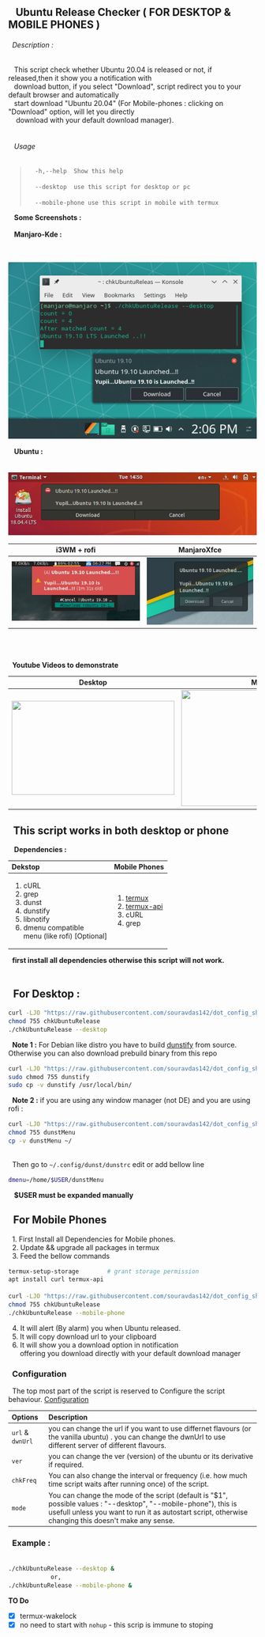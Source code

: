 ## <br/><br/>&nbsp;&nbsp;&nbsp;Ubuntu Release Checker ( FOR DESKTOP & MOBILE PHONES )

###### &nbsp;&nbsp;Description : 
<p>
			&nbsp;&nbsp;&nbsp;This script check whether Ubuntu 20.04 is released or not, if released,then it show you a notification with <br /> &nbsp;&nbsp;&nbsp;download button, if you select "Download", script redirect you to your default browser and automatically <br />&nbsp;&nbsp;&nbsp;start download "Ubuntu 20.04" (For Mobile-phones : clicking on "Download" option, will let you directly<br/>&nbsp;&nbsp;&nbsp; download with your default download manager). <br />&nbsp;&nbsp;&nbsp;
</p>

###### &nbsp;&nbsp;&nbsp;Usage 

>	    -h,--help  Show this help
>
>		--desktop  use this script for desktop or pc
>
>		--mobile-phone use this script in mobile with termux

&nbsp;&nbsp;&nbsp;**Some Screenshots :**<br/><br/>
&nbsp;&nbsp;&nbsp;**Manjaro-Kde :**<br/><br/>

&nbsp;&nbsp;&nbsp;&nbsp; ![Manaro-Kde](https://github.com/souravdas142/dot_config_shell_files/blob/master/scripts/Ubuntu/images/manjarokde.png)

&nbsp;&nbsp;&nbsp;**Ubuntu :**<br/><br/>
&nbsp;&nbsp;&nbsp;&nbsp; ![Ubuntu](https://github.com/souravdas142/dot_config_shell_files/blob/master/scripts/Ubuntu/images/ubuntu.png)

 **i3WM + rofi**	|	**ManjaroXfce**
:-------------------------------:|:--------------------------:
 ![i3wm](https://github.com/souravdas142/dot_config_shell_files/blob/master/scripts/Ubuntu/images/i3wm.jpg)	|  ![ManjaroXfce](https://github.com/souravdas142/dot_config_shell_files/blob/master/scripts/Ubuntu/images/manjaroXfce.jpg)

<br/><br/><br/>
&nbsp;&nbsp;**Youtube Videos to demonstrate**<br/>


|	**Desktop**	|	**Mobile-Phones**|
|		:---:	|			:---:	 | 
|	[<img src="https://img.youtube.com/vi/77UbtN_Cz8E/maxresdefault.jpg" width="330" height="190">](https://youtu.be/77UbtN_Cz8E) | [<img src="https://img.youtube.com/vi/32Ouuq_zYi8/hqdefault.jpg" width="390" height="235">](https://youtu.be/32Ouuq_zYi8) | 



## &nbsp;&nbsp;This script works in both desktop or phone

&nbsp;&nbsp;&nbsp;**Dependencies :**

|  **Dekstop**	| **Mobile Phones** |
|	  :---      |		:---	    |
|  <ol><li>cURL</li><li>grep</li><li>dunst</li><li>dunstify</li><li>libnotify</li><li>dmenu compatible<br/> menu (like rofi) [Optional]</li></ol>	|	<ol><li>[termux](https://f-droid.org/en/packages/com.termux/)</li><li>[termux-api](https://f-droid.org/en/packages/com.termux.api/)</li><li>cURL</li><li>grep</li></ol>	|

&nbsp;&nbsp;**first install all dependencies otherwise this script will not work.**<br/><br/>

## &nbsp;&nbsp;For Desktop :
```bash
curl -LJO "https://raw.githubusercontent.com/souravdas142/dot_config_shell_files/master/scripts/Ubuntu/chkUbuntuRelease"
chmod 755 chkUbuntuRelease
./chkUbuntuRelease --desktop
```
&nbsp;&nbsp;**Note 1 :** For Debian like distro you have to build [dunstify](https://github.com/dunst-project/dunst/wiki/Installation) from source. Otherwise you can also download prebuild binary from this repo
```bash
curl -LJO "https://raw.githubusercontent.com/souravdas142/dot_config_shell_files/master/scripts/Ubuntu/dunstify"
sudo chmod 755 dunstify
sudo cp -v dunstify /usr/local/bin/
```

&nbsp;&nbsp;**Note 2 :** if you are using any window manager (not DE) and you are using rofi :

```bash
curl -LJO "https://raw.githubusercontent.com/souravdas142/dot_config_shell_files/master/scripts/Ubuntu/dunstDmenu"
chmod 755 dunstMenu
cp -v dunstMenu ~/
```
<br/> &nbsp;&nbsp;Then go to `~/.config/dunst/dunstrc` edit or add bellow line
```bash
dmenu=/home/$USER/dunstMenu
```
 &nbsp;&nbsp; **$USER must be expanded manually**

## &nbsp;&nbsp;For Mobile Phones
&nbsp;&nbsp;1. First Install all Dependencies for Mobile phones.<br/>
&nbsp;&nbsp;2. Update && upgrade all packages in termux<br/>
&nbsp;&nbsp;3. Feed the bellow commands 
```bash
termux-setup-storage    	# grant storage permission
apt install curl termux-api

curl -LJO "https://raw.githubusercontent.com/souravdas142/dot_config_shell_files/master/scripts/Ubuntu/chkUbuntuRelease"
chmod 755 chkUbuntuRelease
./chkUbuntuRelease --mobile-phone
```
&nbsp;&nbsp;4. It will alert (By alarm) you when Ubuntu released.<br/>
&nbsp;&nbsp;5. It will copy download url to your clipboard<br/>
&nbsp;&nbsp;6. It will show you a download option in notification<br/>
&nbsp;&nbsp;&nbsp;&nbsp;&nbsp; offering you download directly with your default download manager<br/>

### &nbsp;&nbsp;**Configuration**<br/>
&nbsp;&nbsp;The top most part of the script is reserved to Configure the script behaviour. [Configuration](https://github.com/souravdas142/dot_config_shell_files/blob/f34944262b2014eda4b96ea7922f7f752a1a865a/scripts/Ubuntu/chkUbuntuRelease#L3-L13) <br/>

|	**Options**	| **Description** |
|	:---				|		:---	  |
|	`url` & `dwnUrl` | you can change the url if you want to use differnet flavours (or the vanilla ubuntu) . you can change the dwnUrl to use different server of different flavours. |
|	`ver`		|	you can change the ver (version) of the ubuntu or its derivative if required.	|
|	`chkFreq`	|	You can also change the interval or frequency (i.e. how much time script waits after running once) of the script.  |
|	`mode`		|	You can change the mode of the script (default is "$1", possible values : "--desktop", "--mobile-phone"), this is usefull unless you want to run it as autostart script, otherwise changing this doesn't make any sense. |


### &nbsp;&nbsp;Example : <br/>
```bash

./chkUbuntuRelease --desktop & 
			or,
./chkUbuntuRelease --mobile-phone &

```

	
**TO Do**<br/>
- [x] termux-wakelock
- [x] no need to start with `nohup` - this scrip is immune to stoping

